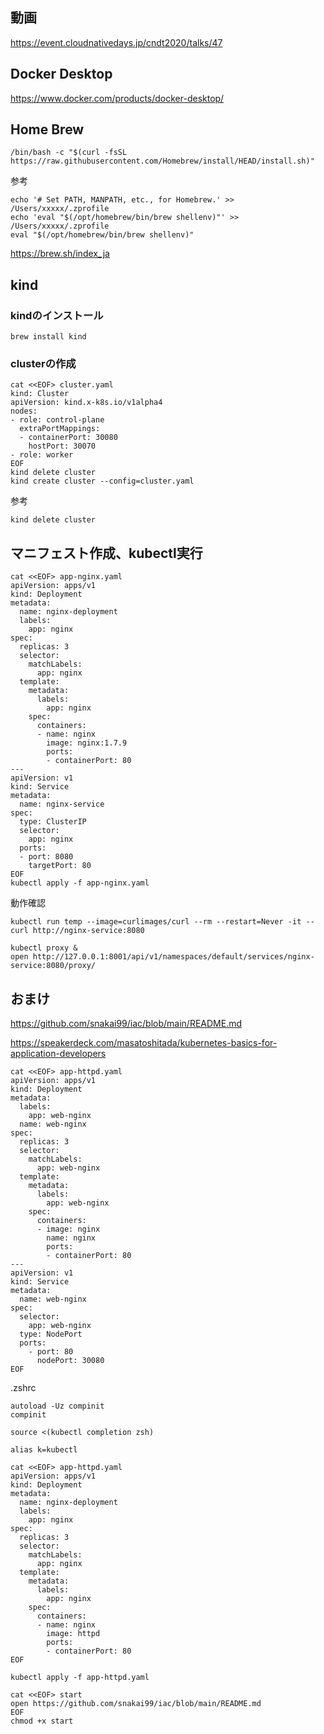 ## 動画
https://event.cloudnativedays.jp/cndt2020/talks/47

## Docker Desktop

  https://www.docker.com/products/docker-desktop/


## Home Brew
  
  ```
  /bin/bash -c "$(curl -fsSL https://raw.githubusercontent.com/Homebrew/install/HEAD/install.sh)"
  ```
  
  参考
  ```
  echo '# Set PATH, MANPATH, etc., for Homebrew.' >> /Users/xxxxx/.zprofile
  echo 'eval "$(/opt/homebrew/bin/brew shellenv)"' >> /Users/xxxxx/.zprofile
  eval "$(/opt/homebrew/bin/brew shellenv)"
  ```
 https://brew.sh/index_ja
 

## kind
### kindのインストール
```
brew install kind
```
### clusterの作成
```
cat <<EOF> cluster.yaml
kind: Cluster
apiVersion: kind.x-k8s.io/v1alpha4
nodes:
- role: control-plane
  extraPortMappings:
  - containerPort: 30080
    hostPort: 30070
- role: worker
EOF
kind delete cluster
kind create cluster --config=cluster.yaml
```

参考
```
kind delete cluster
```

## マニフェスト作成、kubectl実行
```
cat <<EOF> app-nginx.yaml
apiVersion: apps/v1
kind: Deployment
metadata:
  name: nginx-deployment
  labels:
    app: nginx
spec:
  replicas: 3
  selector:
    matchLabels:
      app: nginx
  template:
    metadata:
      labels:
        app: nginx
    spec:
      containers:
      - name: nginx
        image: nginx:1.7.9
        ports:
        - containerPort: 80
---
apiVersion: v1
kind: Service
metadata:
  name: nginx-service
spec:
  type: ClusterIP
  selector:
    app: nginx
  ports:
  - port: 8080
    targetPort: 80
EOF
kubectl apply -f app-nginx.yaml
```

動作確認
```
kubectl run temp --image=curlimages/curl --rm --restart=Never -it -- curl http://nginx-service:8080
```
```
kubectl proxy &
open http://127.0.0.1:8001/api/v1/namespaces/default/services/nginx-service:8080/proxy/
```

## おまけ

https://github.com/snakai99/iac/blob/main/README.md

https://speakerdeck.com/masatoshitada/kubernetes-basics-for-application-developers

```
cat <<EOF> app-httpd.yaml
apiVersion: apps/v1
kind: Deployment
metadata:
  labels:
    app: web-nginx
  name: web-nginx
spec:
  replicas: 3
  selector:
    matchLabels:
      app: web-nginx
  template:
    metadata:
      labels:
        app: web-nginx
    spec:
      containers:
      - image: nginx
        name: nginx
        ports:
        - containerPort: 80
---
apiVersion: v1
kind: Service
metadata:
  name: web-nginx
spec:
  selector:
    app: web-nginx
  type: NodePort
  ports:
    - port: 80
      nodePort: 30080
EOF
```

.zshrc
```
autoload -Uz compinit
compinit

source <(kubectl completion zsh)

alias k=kubectl
```

```
cat <<EOF> app-httpd.yaml
apiVersion: apps/v1
kind: Deployment
metadata:
  name: nginx-deployment
  labels:
    app: nginx
spec:
  replicas: 3
  selector:
    matchLabels:
      app: nginx
  template:
    metadata:
      labels:
        app: nginx
    spec:
      containers:
      - name: nginx
        image: httpd
        ports:
        - containerPort: 80
EOF
```
```
kubectl apply -f app-httpd.yaml
```
```
cat <<EOF> start
open https://github.com/snakai99/iac/blob/main/README.md
EOF
chmod +x start
```

